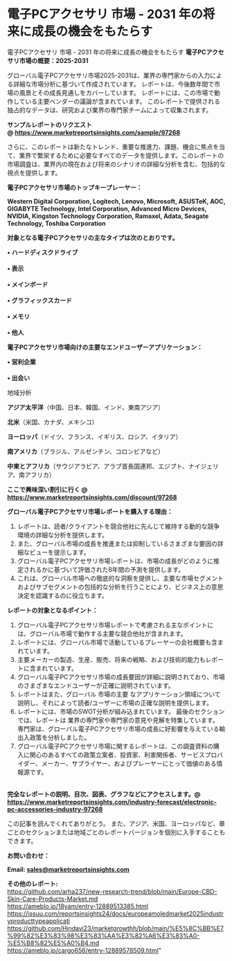 # 電子PCアクセサリ 市場 - 2031 年の将来に成長の機会をもたらす
電子PCアクセサリ 市場 - 2031 年の将来に成長の機会をもたらす
<strong><b>電子PCアクセサリ市場の概要：2025-2031</b></strong>

グローバル電子PCアクセサリ市場2025-2031は、業界の専門家からの入力による詳細な市場分析に基づいて作成されています。 レポートは、今後数年間で市場の風景とその成長見通しをカバーしています。 レポートには、この市場で動作している主要ベンダーの議論が含まれています。 このレポートで提供される独占的なデータは、研究および業界の専門家チームによって収集されます。

<strong>サンプルレポートのリクエスト @ <a href=https://www.marketreportsinsights.com/sample/97268>https://www.marketreportsinsights.com/sample/97268</a></strong>

さらに、このレポートは新たなトレンド、重要な推進力、課題、機会に焦点を当て、業界で繁栄するために必要なすべてのデータを提供します。このレポートの市場調査は、業界内の現在および将来のシナリオの詳細な分析を含む、包括的な視点を提供します。

<strong>電子PCアクセサリ市場のトップキープレーヤー：</strong>

<strong>Western Digital Corporation, Logitech, Lenovo, Microsoft, ASUSTeK, AOC, GIGABYTE Technology, Intel Corporation, Advanced Micro Devices, NVIDIA, Kingston Technology Corporation, Ramaxel, Adata, Seagate Technology, Toshiba Corporation</strong>

<strong><b>対象となる電子PCアクセサリの主なタイプは次のとおりです。</b></strong>

<strong>• ハードディスクドライブ<br><br>• 表示<br><br>• メインボード<br><br>• グラフィックスカード<br><br>• メモリ<br><br>• 他人</strong>

<strong><b>電子PCアクセサリ市場向けの主要なエンドユーザーアプリケーション：</b></strong>

<strong>• 営利企業<br><br>• 出会い</strong>

 地域分析

<strong><b>アジア太平洋</b></strong>（中国、日本、韓国、インド、東南アジア）

<strong><b>北米</b></strong>（米国、カナダ、メキシコ）

<strong><b>ヨーロッパ</b></strong>（ドイツ、フランス、イギリス、ロシア、イタリア）

<strong><b>南アメリカ</b></strong>（ブラジル、アルゼンチン、コロンビアなど）

<strong><b>中東とアフリカ</b></strong>（サウジアラビア、アラブ首長国連邦、エジプト、ナイジェリア、南アフリカ）

<strong>ここで興味深い割引に行く @ <a href=https://www.marketreportsinsights.com/discount/97268>https://www.marketreportsinsights.com/discount/97268</a></strong>

<strong><b>グローバル電子PCアクセサリ市場レポートを購入する理由：</b></strong>
<ol>
  <li>レポートは、読者/クライアントを競合他社に先んじて維持する動的な競争環境の詳細な分析を提供します。</li>
  <li>また、グローバル市場の成長を推進または抑制しているさまざまな要因の詳細なビューを提示します。</li>
  <li>グローバル電子PCアクセサリ市場レポートは、市場の成長がどのように推定されるかに基づいて評価された8年間の予測を提供します。</li>
  <li>これは、グローバル市場への徹底的な洞察を提供し、主要な市場セグメントおよびサブセグメントの包括的な分析を行うことにより、ビジネス上の意思決定を認識するのに役立ちます。</li>
</ol>
<strong><b>レポートの対象となるポイント：</b></strong>
<ol>
  <li>グローバル電子PCアクセサリ市場レポートで考慮される主なポイントには、グローバル市場で動作する主要な競合他社が含まれます。</li>
  <li>レポートには、グローバル市場で活動しているプレーヤーの会社概要も含まれています。</li>
  <li>主要メーカーの製造、生産、販売、将来の戦略、および技術的能力もレポートに含まれています。</li>
  <li>グローバル電子PCアクセサリ市場の成長要因が詳細に説明されており、市場のさまざまなエンドユーザーが正確に説明されています。</li>
  <li>レポートはまた、グローバル 市場の主要 なアプリケーション領域について説明し、それによって読者/ユーザーに市場の正確な説明を提供します。</li>
  <li>レポートには、市場のSWOT分析が組み込まれています。 最後のセクションでは、レポートは 業界の専門家や専門家の意見や見解を特集しています。 専門家は、グローバル電子PCアクセサリ市場の成長に好影響を与えている輸出入政策を分析しました。</li>
  <li>グローバル電子PCアクセサリ市場に関するレポートは、この調査資料の購入に関心のあるすべての政策立案者、投資家、利害関係者、サービスプロバイダー、メーカー、サプライヤー、およびプレーヤーにとって価値のある情報源です。</li>
</ol><br>
<strong>完全なレポートの説明、目次、図表、グラフなどにアクセスします。@ <a href=https://www.marketreportsinsights.com/industry-forecast/electronic-pc-accessories-industry-97268>https://www.marketreportsinsights.com/industry-forecast/electronic-pc-accessories-industry-97268</a></strong>

この記事を読んでくれてありがとう。 また、アジア、米国、ヨーロッパなど、章ごとのセクションまたは地域ごとのレポートバージョンを個別に入手することもできます。

<strong><b>お問い合わせ：</b></strong>

<strong>Email: </strong><a href=mailto:sales@marketreportsinsights.com><strong>sales@marketreportsinsights.com</strong></a>

<strong>その他のレポート:</strong>
<br>
<a href=https://github.com/arha237/new-research-trend/blob/main/Europe-CBD-Skin-Care-Products-Market.md>https://github.com/arha237/new-research-trend/blob/main/Europe-CBD-Skin-Care-Products-Market.md</a>
<br>
<a href=https://ameblo.jp/18yam/entry-12889513385.html>https://ameblo.jp/18yam/entry-12889513385.html</a>
<br>
<a href=https://issuu.com/reportsinsights24/docs/europeamoledmarket2025industryproducttypeapplicati>https://issuu.com/reportsinsights24/docs/europeamoledmarket2025industryproducttypeapplicati</a>
<br>
<a href=https://github.com/Hindavi23/marketgrowthh/blob/main/%E5%8C%BB%E7%99%82%E3%83%98%E3%83%AA%E3%82%A6%E3%83%A0-%E5%B8%82%E5%A0%B4.md>https://github.com/Hindavi23/marketgrowthh/blob/main/%E5%8C%BB%E7%99%82%E3%83%98%E3%83%AA%E3%82%A6%E3%83%A0-%E5%B8%82%E5%A0%B4.md</a>
<br>
<a href=https://ameblo.jp/cargo656/entry-12889578509.html>https://ameblo.jp/cargo656/entry-12889578509.html</a>"

